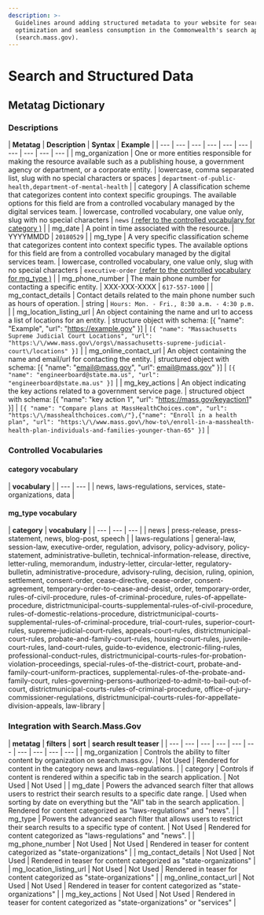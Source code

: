 ```yaml
---
description: >-
  Guidelines around adding structured metadata to your website for search engine
  optimization and seamless consumption in the Commonwealth's search application
  (search.mass.gov).
---
```


# Search and Structured Data

## Metatag Dictionary

### Descriptions

| **Metatag** | **Description** | **Syntax** | **Example** |
| --- | --- | --- | --- | --- | --- | --- | --- | --- | --- |
| mg\_organization | One or more entities responsible for making the resource available such as a publishing house, a government agency or department, or a corporate entity. | lowercase, comma separated list, slug with no special characters or spaces  | `department-of-public-health,department-of-mental-health` |
| category | A classification scheme that categorizes content into context specific groupings. The available options for this field are from a controlled vocabulary managed by the digital services team.  | lowercase, controlled vocabulary, one value only, slug with no special characters | `news` [\( refer to the controlled vocabulary for category \)](search-and-structured-data.md#category-vocabulary) |
| mg\_date | A point in time  associated with the resource. | YYYYMMDD | `20180529` |
| mg\_type | A very specific classification scheme that categorizes content into context specific types. The available options for this field are from a controlled vocabulary managed by the digital services team.   | lowercase, controlled vocabulary, one value only, slug with no special characters | `executive-order` [`(`refer to the controlled vocabulary for mg\_type \)](search-and-structured-data.md#mg_type) |
| mg\_phone\_number | The main phone number for contacting a specific entity. | XXX-XXX-XXXX | `617-557-1000` |
| mg\_contact\_details | Contact details related to the main phone number such as hours of operation. | string | `Hours: Mon. - Fri., 8:30 a.m. - 4:30 p.m.` |
| mg\_location\_listing\_url | An object containing the name and url to access a list of locations for an entity. | structure object with schema:  \[{ "name": "Example",  "url": "https://example.gov" }\] | `[{ "name": "Massachusetts Supreme Judicial Court Locations", "url": "https:\/\/www.mass.gov\/orgs\/massachusetts-supreme-judicial-court\/locations" }]` |
| mg\_online\_contact\_url | An object containing the name and email/url  for contacting the entity. | structured object with schema: \[{ "name": "email@mass.gov", "url": email@mass.gov" }\] | `[{ "name": "engineerboard@state.ma.us", "url": "engineerboard@state.ma.us" }]` |
| mg\_key\_actions | An object indicating the key actions related to a government service page. | structured object with schema: \[{ "name": "key action 1", "url": "https://mass.gov/keyaction1" }\] | `[{ "name": "Compare plans at MassHealthChoices.com", "url": "https:\/\/masshealthchoices.com\/"},{"name": "Enroll in a health plan", "url": "https:\/\/www.mass.gov\/how-to\/enroll-in-a-masshealth-health-plan-individuals-and-families-younger-than-65" }]` |

### Controlled Vocabularies

#### category vocabulary

| **vocabulary** |
| --- | --- |
| news, laws-regulations, services, state-organizations, data |

#### mg\_type vocabulary

| **category** | **vocabulary** |
| --- | --- | --- |
| news | press-release, press-statement, news, blog-post, speech |
| laws-regulations | general-law, session-law, executive-order, regulation, advisory, policy-advisory, policy-statement, administrative-bulletin, technical-information-release, directive, letter-ruling, memorandum, industry-letter, circular-letter, regulatory-bulletin, administrative-procedure, advisory-ruling, decision, ruling, opinion, settlement, consent-order, cease-directive, cease-order, consent-agreement, temporary-order-to-cease-and-desist, order, temporary-order, rules-of-civil-procedure, rules-of-criminal-procedure, rules-of-appellate-procedure, districtmunicipal-courts-supplemental-rules-of-civil-procedure, rules-of-domestic-relations-procedure, districtmunicipal-courts-supplemental-rules-of-criminal-procedure, trial-court-rules, superior-court-rules, supreme-judicial-court-rules, appeals-court-rules, districtmunicipal-court-rules, probate-and-family-court-rules, housing-court-rules, juvenile-court-rules, land-court-rules, guide-to-evidence, electronic-filing-rules, professional-conduct-rules, districtmunicipal-courts-rules-for-probation-violation-proceedings, special-rules-of-the-district-court, probate-and-family-court-uniform-practices, supplemental-rules-of-the-probate-and-family-court, rules-governing-persons-authorized-to-admit-to-bail-out-of-court, districtmunicipal-courts-rules-of-criminal-procedure, office-of-jury-commissioner-regulations, districtmunicipal-courts-rules-for-appellate-division-appeals, law-library |

### Integration with Search.Mass.Gov

| **metatag** | **filters** | **sort** | **search result teaser** |
| --- | --- | --- | --- | --- | --- | --- | --- | --- | --- |
| mg\_organization | Controls the ability to filter content by organization on search.mass.gov.  | Not Used | Rendered for content in the category news and laws-regulations.  |
| category | Controls if content is rendered within a specific tab in the search application. | Not Used | Not Used |
| mg\_date | Powers the advanced search filter that allows users to restrict their search results to a specific date range. | Used when sorting by date on everything but the  "All" tab in the search application. | Rendered for content categorized as "laws-regulations"  and "news". |
| mg\_type | Powers the advanced search filter that allows users to restrict their search results to a specific type of content. | Not Used | Rendered for content categorized as "laws-regulations"  and "news". |
| mg\_phone\_number | Not Used | Not Used | Rendered in teaser for content categorized as "state-organizations" |
| mg\_contact\_details | Not Used | Not Used | Rendered in teaser for content categorized as "state-organizations" |
| mg\_location\_listing\_url | Not Used | Not Used | Rendered in teaser for content categorized as "state-organizations" |
| mg\_online\_contact\_url | Not Used | Not Used | Rendered in teaser for content categorized as "state-organizations" |
| mg\_key\_actions | Not Used | Not Used | Rendered in teaser for content categorized as "state-organizations" or "services" |

